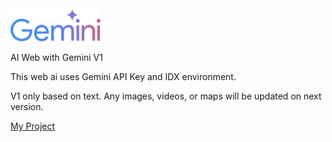 <img src="public/Google_Gemini_logo.svg" width="144"/>
<p></p>AI Web with Gemini V1</p>
<p>This web ai uses Gemini API Key and IDX environment.</p>
<p>V1 only based on text. Any images, videos, or maps will be updated on next version.</p>
<p><a href="https://bit.ly/airumahost">My Project</a></p>
